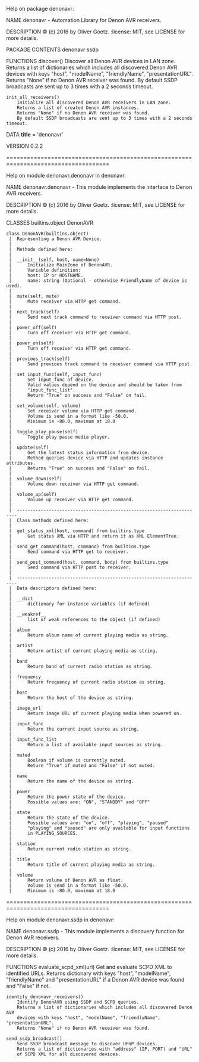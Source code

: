 Help on package denonavr:

NAME
    denonavr - Automation Library for Denon AVR receivers.

DESCRIPTION
    :copyright: (c) 2016 by Oliver Goetz.
    :license: MIT, see LICENSE for more details.

PACKAGE CONTENTS
    denonavr
    ssdp

FUNCTIONS
    discover()
        Discover all Denon AVR devices in LAN zone.        
        Returns a list of dictionaries which includes all discovered Denon AVR
        devices with keys "host", "modelName", "friendlyName", "presentationURL".
        Returns "None" if no Denon AVR receiver was found.
        By default SSDP broadcasts are sent up to 3 times with a 2 seconds timeout.
    
    init_all_receivers()
        Initialize all discovered Denon AVR receivers in LAN zone.
        Returns a list of created Denon AVR instances.
        Returns "None" if no Denon AVR receiver was found.
        By default SSDP broadcasts are sent up to 3 times with a 2 seconds timeout.

DATA
    __title__ = 'denonavr'

VERSION
    0.2.2

====================================================================================

Help on module denonavr.denonavr in denonavr:

NAME
    denonavr.denonavr - This module implements the interface to Denon AVR receivers.

DESCRIPTION
    :copyright: (c) 2016 by Oliver Goetz.
    :license: MIT, see LICENSE for more details.

CLASSES
    builtins.object
        DenonAVR
    
    class DenonAVR(builtins.object)
     |  Representing a Denon AVR Device.
     |  
     |  Methods defined here:
     |  
     |  __init__(self, host, name=None)
     |      Initialize MainZone of DenonAVR.      
     |      Variable definition:
     |      host: IP or HOSTNAME.
     |      name: string (Optional - otherwise FriendlyName of device is used).
     |  
     |  mute(self, mute)
     |      Mute receiver via HTTP get command.
     |  
     |  next_track(self)
     |      Send next track command to receiver command via HTTP post.
     |  
     |  power_off(self)
     |      Turn off receiver via HTTP get command.
     |  
     |  power_on(self)
     |      Turn off receiver via HTTP get command.
     |  
     |  previous_track(self)
     |      Send previous track command to receiver command via HTTP post.
     |  
     |  set_input_func(self, input_func)
     |      Set input_func of device.    
     |      Valid values depend on the device and should be taken from
     |      "input_func_list".
     |      Return "True" on success and "False" on fail.
     |  
     |  set_volume(self, volume)
     |      Set receiver volume via HTTP get command.
     |      Volume is send in a format like -50.0.
     |      Minimum is -80.0, maximum at 18.0
     |  
     |  toggle_play_pause(self)
     |      Toggle play pause media player.
     |  
     |  update(self)
     |      Get the latest status information from device.
     |      Method queries device via HTTP and updates instance attributes.
     |      Returns "True" on success and "False" on fail.
     |  
     |  volume_down(self)
     |      Volume down receiver via HTTP get command.
     |  
     |  volume_up(self)
     |      Volume up receiver via HTTP get command.
     |  
     |  ----------------------------------------------------------------------
     |  Class methods defined here:
     |  
     |  get_status_xml(host, command) from builtins.type
     |      Get status XML via HTTP and return it as XML ElementTree.
     |  
     |  send_get_command(host, command) from builtins.type
     |      Send command via HTTP get to receiver.
     |  
     |  send_post_command(host, command, body) from builtins.type
     |      Send command via HTTP post to receiver.
     |  
     |  ----------------------------------------------------------------------
     |  Data descriptors defined here:
     |  
     |  __dict__
     |      dictionary for instance variables (if defined)
     |  
     |  __weakref__
     |      list of weak references to the object (if defined)
     |  
     |  album
     |      Return album name of current playing media as string.
     |  
     |  artist
     |      Return artist of current playing media as string.
     |  
     |  band
     |      Return band of current radio station as string.
     |  
     |  frequency
     |      Return frequency of current radio station as string.
     |  
     |  host
     |      Return the host of the device as string.
     |  
     |  image_url
     |      Return image URL of current playing media when powered on.
     |  
     |  input_func
     |      Return the current input source as string.
     |  
     |  input_func_list
     |      Return a list of available input sources as string.
     |  
     |  muted
     |      Boolean if volume is currently muted.
     |      Return "True" if muted and "False" if not muted.
     |  
     |  name
     |      Return the name of the device as string.
     |  
     |  power
     |      Return the power state of the device.   
     |      Possible values are: "ON", "STANDBY" and "OFF"
     |  
     |  state
     |      Return the state of the device.
     |      Possible values are: "on", "off", "playing", "paused"
     |      "playing" and "paused" are only available for input functions
     |      in PLAYING_SOURCES.
     |  
     |  station
     |      Return current radio station as string.
     |  
     |  title
     |      Return title of current playing media as string.
     |  
     |  volume
     |      Return volume of Denon AVR as float.
     |      Volume is send in a format like -50.0.
     |      Minimum is -80.0, maximum at 18.0

====================================================================================

Help on module denonavr.ssdp in denonavr:

NAME
    denonavr.ssdp - This module implements a discovery function for Denon AVR receivers.

DESCRIPTION
    :copyright: (c) 2016 by Oliver Goetz.
    :license: MIT, see LICENSE for more details.

FUNCTIONS
    evaluate_scpd_xml(url)
        Get and evaluate SCPD XML to identified URLs.
        Returns dictionary with keys "host", "modelName", "friendlyName" and
        "presentationURL" if a Denon AVR device was found and "False" if not.
    
    identify_denonavr_receivers()
        Identify DenonAVR using SSDP and SCPD queries.
        Returns a list of dictionaries which includes all discovered Denon AVR
        devices with keys "host", "modelName", "friendlyName", "presentationURL".
        Returns "None" if no Denon AVR receiver was found.
    
    send_ssdp_broadcast()
        Send SSDP broadcast message to discover UPnP devices.
        Returns a list of dictionaries with "address" (IP, PORT) and "URL"
        of SCPD XML for all discovered devices.
